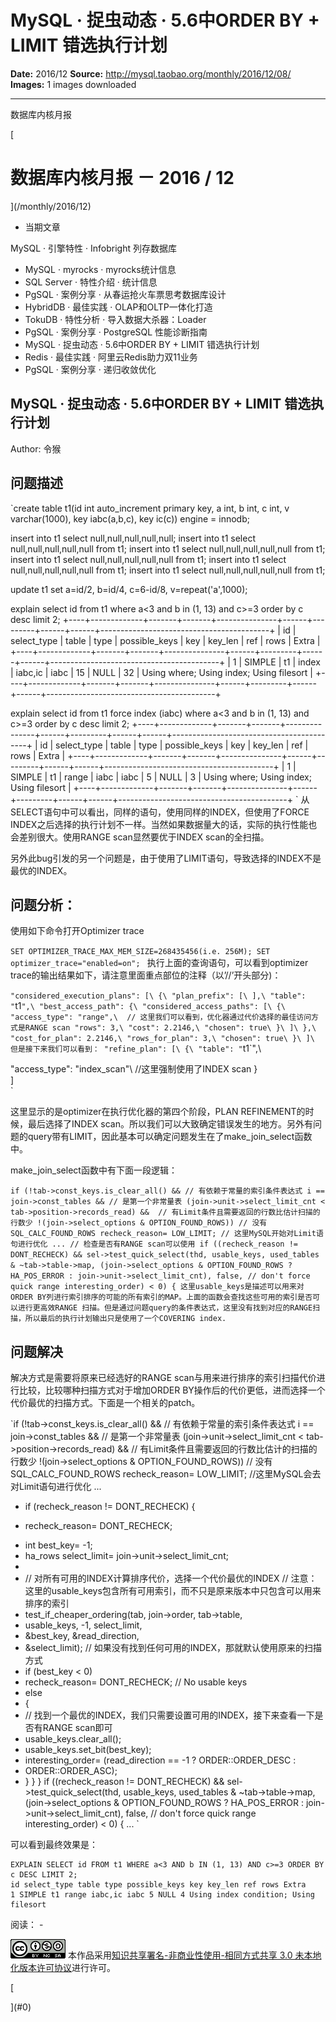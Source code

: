 # MySQL · 捉虫动态 · 5.6中ORDER BY + LIMIT 错选执行计划

**Date:** 2016/12
**Source:** http://mysql.taobao.org/monthly/2016/12/08/
**Images:** 1 images downloaded

---

数据库内核月报

 [
 # 数据库内核月报 － 2016 / 12
 ](/monthly/2016/12)

 * 当期文章

 MySQL · 引擎特性 · Infobright 列存数据库
* MySQL · myrocks · myrocks统计信息
* SQL Server · 特性介绍 · 统计信息
* PgSQL · 案例分享 · 从春运抢火车票思考数据库设计
* HybridDB · 最佳实践 · OLAP和OLTP一体化打造
* TokuDB · 特性分析 · 导入数据大杀器：Loader
* PgSQL · 案例分享 · PostgreSQL 性能诊断指南
* MySQL · 捉虫动态 · 5.6中ORDER BY + LIMIT 错选执行计划
* Redis · 最佳实践 · 阿里云Redis助力双11业务
* PgSQL · 案例分享 · 递归收敛优化

 ## MySQL · 捉虫动态 · 5.6中ORDER BY + LIMIT 错选执行计划 
 Author: 令猴 

 ## 问题描述

`create table t1(id int auto_increment primary key, a int, b int, c int, v varchar(1000), key iabc(a,b,c), key ic(c)) engine = innodb;

insert into t1 select null,null,null,null,null;
insert into t1 select null,null,null,null,null from t1;
insert into t1 select null,null,null,null,null from t1;
insert into t1 select null,null,null,null,null from t1;
insert into t1 select null,null,null,null,null from t1;
insert into t1 select null,null,null,null,null from t1;

update t1 set a=id/2, b=id/4, c=6-id/8, v=repeat('a',1000);

explain select id from t1 where a<3 and b in (1, 13) and c>=3 order by c desc limit 2;
+----+-------------+-------+-------+---------------+------+---------+------+------+------------------------------------------+
| id | select_type | table | type | possible_keys | key | key_len | ref | rows | Extra |
+----+-------------+-------+-------+---------------+------+---------+------+------+------------------------------------------+
| 1 | SIMPLE | t1 | index | iabc,ic | iabc | 15 | NULL | 32 | Using where; Using index; Using filesort |
+----+-------------+-------+-------+---------------+------+---------+------+------+------------------------------------------+

explain select id from t1 force index (iabc) where a<3 and b in (1, 13) and c>=3 order by c desc limit 2;
+----+-------------+-------+-------+---------------+------+---------+------+------+------------------------------------------+
| id | select_type | table | type | possible_keys | key | key_len | ref | rows | Extra |
+----+-------------+-------+-------+---------------+------+---------+------+------+------------------------------------------+
| 1 | SIMPLE | t1 | range | iabc | iabc | 5 | NULL | 3 | Using where; Using index; Using filesort |
+----+-------------+-------+-------+---------------+------+---------+------+------+------------------------------------------+
`
从SELECT语句中可以看出，同样的语句，使用同样的INDEX，但使用了FORCE INDEX之后选择的执行计划不一样。当然如果数据量大的话，实际的执行性能也会差别很大。使用RANGE scan显然要优于INDEX scan的全扫描。

另外此bug引发的另一个问题是，由于使用了LIMIT语句，导致选择的INDEX不是最优的INDEX。

## 问题分析：
使用如下命令打开Optimizer trace

`SET OPTIMIZER_TRACE_MAX_MEM_SIZE=268435456(i.e. 256M);
SET optimizer_trace="enabled=on";
`
执行上面的查询语句，可以看到optimizer trace的输出结果如下，请注意里面重点部位的注释（以’//’开头部分)：

`"considered_execution_plans": [\
 {\
 "plan_prefix": [\
 ],\
 "table": "`t1`",\
 "best_access_path": {\
 "considered_access_paths": [\
 {\
 "access_type": "range",\ 
 // 这里我们可以看到，优化器通过代价选择的最佳访问方式是RANGE scan
 "rows": 3,\
 "cost": 2.2146,\
 "chosen": true\
 }\
 ]\
 },\
 "cost_for_plan": 2.2146,\
 "rows_for_plan": 3,\
 "chosen": true\
 }\
 ]\
但是接下来我们可以看到：
 "refine_plan": [\
 {\
 "table": "`t1`",\
 
 "access_type": "index_scan"\ //这里强制使用了INDEX scan
 }\
 ]\
`

这里显示的是optimizer在执行优化器的第四个阶段，PLAN REFINEMENT的时候，最后选择了INDEX scan。所以我们可以大致确定错误发生的地方。另外有问题的query带有LIMIT，因此基本可以确定问题发生在了make_join_select函数中。

make_join_select函数中有下面一段逻辑：

`if (!tab->const_keys.is_clear_all() && // 有依赖于常量的索引条件表达式
 i == join->const_tables && // 是第一个非常量表
 (join->unit->select_limit_cnt <
 tab->position->records_read) && 
 // 有Limit条件且需要返回的行数比估计扫描的行数少
 !(join->select_options & OPTION_FOUND_ROWS)) // 没有SQL_CALC_FOUND_ROWS
 recheck_reason= LOW_LIMIT; // 这里MySQL开始对Limit语句进行优化
 ...
// 检查是否有RANGE scan可以使用
if ((recheck_reason != DONT_RECHECK) &&
 sel->test_quick_select(thd, usable_keys,
 used_tables & ~tab->table->map,
 (join->select_options &
 OPTION_FOUND_ROWS ?
 HA_POS_ERROR :
 join->unit->select_limit_cnt),
 false, // don't force quick range
 interesting_order) < 0)
 {
这里usable_keys是描述可以用来对ORDER BY列进行索引排序的可能的所有索引的MAP。上面的函数会查找这些可用的索引是否可以进行更高效RANGE
扫描。但是通过问题query的条件表达式，这里没有找到对应的RANGE扫描，所以最后的执行计划输出只是使用了一个COVERING index.
`

## 问题解决

解决方式是需要将原来已经选好的RANGE scan与用来进行排序的索引扫描代价进行比较，比较哪种扫描方式对于增加ORDER BY操作后的代价更低，进而选择一个代价最优的扫描方式。下面是一个相关的patch。

`if (!tab->const_keys.is_clear_all() && // 有依赖于常量的索引条件表达式
 i == join->const_tables && // 是第一个非常量表
 (join->unit->select_limit_cnt <
 tab->position->records_read) && // 有Limit条件且需要返回的行数比估计的扫描的行数少
 !(join->select_options & OPTION_FOUND_ROWS)) // 没有SQL_CALC_FOUND_ROWS
 recheck_reason= LOW_LIMIT; //这里MySQL会去对Limit语句进行优化
 ...
+ if (recheck_reason != DONT_RECHECK)
 {
- recheck_reason= DONT_RECHECK;
+ int best_key= -1;
+ ha_rows select_limit= join->unit->select_limit_cnt;
+
+ // 对所有可用的INDEX计算排序代价，选择一个代价最优的INDEX
 // 注意：这里的usable_keys包含所有可用索引，而不只是原来版本中只包含可以用来排序的索引
+ test_if_cheaper_ordering(tab, join->order, tab->table,
+ usable_keys, -1, select_limit,
+ &best_key, &read_direction,
+ &select_limit);
 // 如果没有找到任何可用的INDEX，那就默认使用原来的扫描方式
+ if (best_key < 0)
+ recheck_reason= DONT_RECHECK; // No usable keys
+ else
+ {
+ // 找到一个最优的INDEX，我们只需要设置可用的INDEX，接下来查看一下是否有RANGE scan即可
+ usable_keys.clear_all();
+ usable_keys.set_bit(best_key);
+ interesting_order= (read_direction == -1 ? ORDER::ORDER_DESC :
+ ORDER::ORDER_ASC);
+ }
 }
 }
if ((recheck_reason != DONT_RECHECK) &&
 sel->test_quick_select(thd, usable_keys,
 used_tables & ~tab->table->map,
 (join->select_options &
 OPTION_FOUND_ROWS ?
 HA_POS_ERROR :
 join->unit->select_limit_cnt),
 false, // don't force quick range
 interesting_order) < 0)
 {
 ...
`

可以看到最终效果是：

```
EXPLAIN SELECT id FROM t1 WHERE a<3 AND b IN (1, 13) AND c>=3 ORDER BY c DESC LIMIT 2;
id select_type table type possible_keys key key_len ref rows Extra
1 SIMPLE t1 range iabc,ic iabc 5 NULL 4 Using index condition; Using filesort

```

 阅读： - 

[![知识共享许可协议](.img/8232d49bd3e9_88x31.png)](http://creativecommons.org/licenses/by-nc-sa/3.0/)
本作品采用[知识共享署名-非商业性使用-相同方式共享 3.0 未本地化版本许可协议](http://creativecommons.org/licenses/by-nc-sa/3.0/)进行许可。

 [

 ](#0)